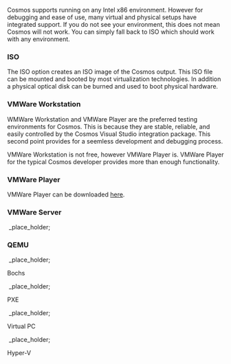 Cosmos supports running on any Intel x86 environment. However for debugging
and ease of use, many virtual and physical setups have integrated support. If
you do not see your environment, this does not mean Cosmos will not work. You
can simply fall back to ISO which should work with any environment.

###  ISO

The ISO option creates an ISO image of the Cosmos output. This ISO file can be
mounted and booted by most virtualization technologies. In addition a physical
optical disk can be burned and used to boot physical hardware.

###  VMWare Workstation

WMWare Workstation and VMWare Player are the preferred testing environments
for Cosmos. This is because they are stable, reliable, and easily controlled
by the Cosmos Visual Studio integration package. This second point provides
for a seemless development and debugging process.

VMWare Workstation is not free, however VMWare Player is. VMWare Player for
the typical Cosmos developer provides more than enough functionality.

###  VMWare Player

VMWare Player can be downloaded [ here](http://vmware.com/download/player/).

###  VMWare Server

&nbsp;_place_holder;

###  QEMU

&nbsp;_place_holder;

Bochs

&nbsp;_place_holder;

PXE

&nbsp;_place_holder;

Virtual PC

&nbsp;_place_holder;

Hyper-V

